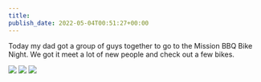```yaml
---
title: 
publish_date: 2022-05-04T00:51:27+00:00
---
```


Today my dad got a group of guys together to go to the Mission BBQ Bike Night. We got it meet a lot of new people and check out a few bikes.

![](https://lukebouch-com.s3.us-west-004.backblazeb2.com/80/c84e4a47-35b5-4cab-96d5-1454889a7f8d.png)
![](https://lukebouch-com.s3.us-west-004.backblazeb2.com/81/11bbcb82-e28b-4c24-9e7c-d4a1d3742b84.png)
![](https://lukebouch-com.s3.us-west-004.backblazeb2.com/82/82f8382c-039d-4631-852f-63c745efba97.png)

